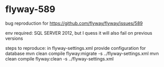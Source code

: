 flyway-589
==========

bug reproduction for https://github.com/flyway/flyway/issues/589


env required:
SQL SERVER 2012, but I quess it will also fail on previous versions


steps to reproduce:
in flyway-settings.xml provide configuration for database
mvn clean compile flyway:migrate -s ../flyway-settings.xml
mvn clean compile flyway:clean -s ../flyway-settings.xml